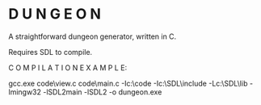 # D U N G E O N

A straightforward dungeon generator, written in C.

Requires SDL to compile.

C O M P I L A T I O N   E X A M P L E:

gcc.exe code\view.c code\main.c -Ic:\code -Ic:\SDL\include -Lc:\SDL\lib -lmingw32 -lSDL2main -lSDL2 -o
dungeon.exe
